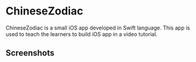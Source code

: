 ChineseZodiac
============

ChineseZodiac is a small iOS app developed in Swift language. This app is used to teach the learners to build iOS app in a video tutorial.

## Screenshots

